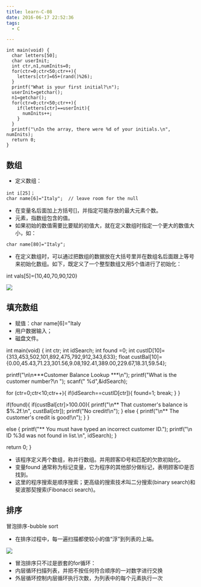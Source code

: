 ```yaml
---
title: learn-C-08
date: 2016-06-17 22:52:36
tags:
  - C

---
```


```#include <stdio.h> #include <stdlib.h>
int main(void) {
  char letters[50];
  char userInit;
  int ctr,n1,numInits=0;
  for(ctr=0;ctr<50;ctr++){
    letters[ctr]=65+(rand()%26);
  }
  printf("What is your first initial?\n");
  userInit=getchar();
  n1=getchar();
  for(ctr=0;ctr<50;ctr++){
    if(letters[ctr]==userInit){
      numInits++;
    }
  }
  printf("\nIn the array, there were %d of your initials.\n", numInits);
  return 0;
}
```

<!-- more -->

## 数组 ##

- 定义数组： 

`int i[25]；`    
`char name[6]="Italy";  // leave room for the null`

- 在变量名后面加上方括号[]，并指定可能存放的最大元素个数。
- 元素，指数组包含的值。
- 如果初始的数值需要比要赋的初值大，就在定义数组时指定一个更大的数值大小，如：

`char name[80]="Italy";`

- 在定义数组时，可以通过把数组的数据放在大括号里并在数组名后面跟上等号来初始化数组。如下，既定义了一个整型数组又用5个值进行了初始化：

int vals[5]={10,40,70,90,120}

![](http://ww2.sinaimg.cn/large/691a3013gw1f4ymiyve96j206x05zt8s.jpg)

## 填充数组 ##

- 赋值：char name[6]="Italy
- 用户数据输入；
- 磁盘文件。

int main(void) {
  int ctr;
  int idSearch;
  int found =0;
  int custID[10]={313,453,502,101,892,475,792,912,343,633};
  float custBal[10]={0.00,45.43,71.23,301.56,9.08,192.41,389.00,229.67,18.31,59.54};

  printf("\n\n***Customer Balance Lookup ***\n");
  printf("What is the customer number?\n ");
  scanf(" %d",&idSearch);

  for (ctr=0;ctr<10;ctr++){
    if(idSearch==custID[ctr]){
      found=1;
      break;
    }
  }

  if(found){
    if(custBal[ctr]>100.00){
      printf("\n** That customer's balance is $%.2f.\n", custBal[ctr]);
      printf("No credit!\n");
    }
    else {
      printf("\n** The customer's credit is good!\n");
    }
  }

  else {
    printf("** You must have typed an incorrect customer ID.");
    printf("\n ID %3d was not found in list.\n", idSearch);
  }

  return 0;
}

- 该程序定义两个数组，称并行数组。并用顾客ID号和匹配的欠款初始化。
- 变量found 通常称为标记变量，它为程序的其他部分做标记，表明顾客ID是否找到。
- 这里的程序搜索是顺序搜索；更高级的搜索技术叫二分搜索(binary search)和斐波那契搜索(Fibonacci search)。

## 排序 ##

冒泡排序-bubble sort

- 在排序过程中，每一遍扫描都使较小的值“浮”到列表的上端。

![](http://ww1.sinaimg.cn/large/691a3013gw1f507duxqdpj20od0bv0ue.jpg)

- 冒泡排序只不过是嵌套的for循环：
- 内层循环扫描列表，并把不按任何符合顺序的一对数字进行交换
- 外层循环控制内层循环执行次数，为列表中的每个元素执行一次









